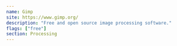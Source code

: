 ```yaml
---
name: Gimp
site: https://www.gimp.org/
description: "Free and open source image processing software."
flags: ["free"]
section: Processing
---
```

